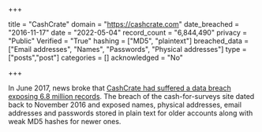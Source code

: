 +++

title = "CashCrate"
domain = "https://cashcrate.com"
date_breached = "2016-11-17"
date = "2022-05-04"
record_count = "6,844,490"
privacy = "Public"
Verified = "True"
hashing = ["MD5", "plaintext"]
breached_data = ["Email addresses", "Names", "Passwords", "Physical addresses"]
type = ["posts","post"]
categories = []
acknowledged = "No"


+++


In June 2017, news broke that <a href="https://motherboard.vice.com/en_us/article/bj8pvq/hackers-steal-6-million-user-accounts-for-cash-for-surveys-site" target="_blank" rel="noopener">CashCrate had suffered a data breach exposing 6.8 million records</a>. The breach of the cash-for-surveys site dated back to November 2016 and exposed names, physical addresses, email addresses and passwords stored in plain text for older accounts along with weak MD5 hashes for newer ones.

